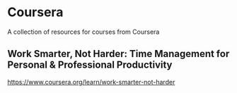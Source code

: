 # Coursera
A collection of resources for courses from Coursera

## Work Smarter, Not Harder: Time Management for Personal & Professional Productivity
https://www.coursera.org/learn/work-smarter-not-harder

